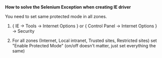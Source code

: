 **How to solve the Selenium Exception when creating IE driver**

You need to set same protected mode in all zones.

1. { IE -> Tools -> Internet Options } or { Control Panel -> Internet Options } -> Security

2. For all zones (Internet, Local intranet, Trusted sites, Restricted sites) set "Enable Protected Mode" (on/off doesn't matter, just set everything the same)
